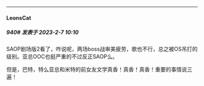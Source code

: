 
*****

####  LeonsCat  
##### 940#       发表于 2023-2-7 10:10

SAOP剧场版2看了，咋说呢，两场boss战审美疲劳，歌也不行，总之被OS吊打的级别。亚总OOC也挺严重的不过反正SAOP么。

但是，巴特，特么亚总和米特的前女友文学真香！真香！真香！重要的事情说三遍！

